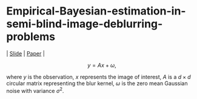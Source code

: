 # Empirical-Bayesian-estimation-in-semi-blind-image-deblurring-problems
| [Slide](semi_blind_tv_slide.pdf) | [Paper](https://arxiv.org/abs/2403.04536) |

$$y = Ax + \omega,$$

where $y$ is the observation, $x$ represents the image of interest, $A$ is a $d\times d$ circular matrix  representing the blur kernel, $\omega$ is the zero mean Gaussian noise with variance $\sigma^2$.


